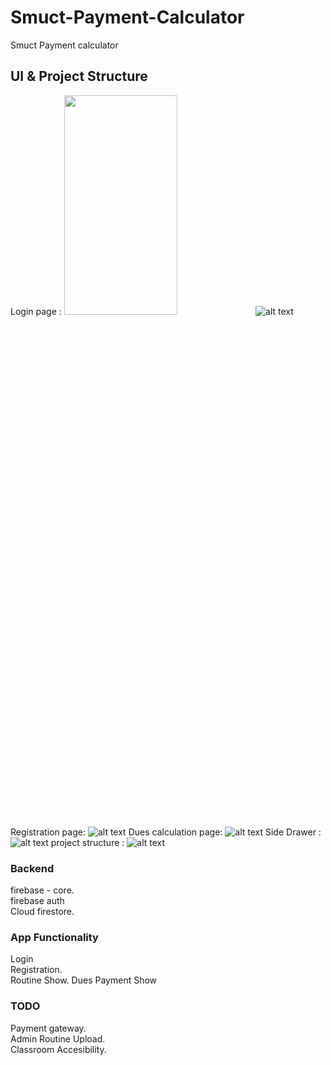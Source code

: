 # Smuct-Payment-Calculator
Smuct Payment calculator

## UI & Project Structure
Login page : 
<img src="https://github.com/momin-mostafa/Smuct-Payment-Calculator/blob/main/Screenshot_1671691998.png"  width="60%" height="30%">
![alt text](https://github.com/momin-mostafa/Smuct-Payment-Calculator/blob/main/Screenshot_1671691998.png?raw=false) 
Registration page:
![alt text](https://github.com/momin-mostafa/Smuct-Payment-Calculator/blob/main/Screenshot_1671692173.png?raw=false) 
Dues calculation page: 
![alt text](https://github.com/momin-mostafa/Smuct-Payment-Calculator/blob/main/Screenshot_1671692290.png?raw=false) 
Side Drawer : 
![alt text](https://github.com/momin-mostafa/Smuct-Payment-Calculator/blob/main/Screenshot_1671692280.png?raw=false) 
project structure : 
![alt text](https://github.com/momin-mostafa/Smuct-Payment-Calculator/blob/main/Screenshot%202022-12-22%20at%2012.59.56%20PM.png?raw=false)

### Backend
  firebase - core.  
  firebase auth   
  Cloud firestore.  

### App Functionality 
  Login  
  Registration.  
  Routine Show. 
  Dues Payment Show  

### TODO
  Payment gateway.  
  Admin Routine Upload.  
  Classroom Accesibility.  
  
